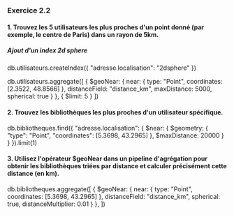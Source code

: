 ### Exercice 2.2

#### 1.  Trouvez les 5 utilisateurs les plus proches d'un point donné (par exemple, le centre de Paris) dans un rayon de 5km.

##### Ajout d'un index 2d sphere
db.utilisateurs.createIndex({ "adresse.localisation": "2dsphere" })

db.utilisateurs.aggregate([
    {
        $geoNear: {
            near: {
                type: "Point",
                coordinates: [2.3522, 48.8566]
            },
            distanceField: "distance_km",
            maxDistance: 5000,
            spherical: true
        }
    },
    { 
        $limit: 5
    }
])

#### 2.  Trouvez les bibliothèques les plus proches d'un utilisateur spécifique.

db.bibliotheques.find({
    "adresse.localisation": {
        $near: {
            $geometry: {
                "type": "Point",
                "coordinates": [5.3698, 43.2965]
            },
            $maxDistance: 20000
        }
    }
}).limit(1)

#### 3.   Utilisez l'opérateur $geoNear dans un pipeline d'agrégation pour obtenir les bibliothèques triées par distance et calculer précisément cette distance (en km).

db.bibliotheques.aggregate([
    {
        $geoNear: {
            near: {
                type: "Point",
                coordinates: [5.3698, 43.2965]
            },
            distanceField: "distance_km",
            spherical: true,
            distanceMultiplier: 0.01
        }
    },
])
